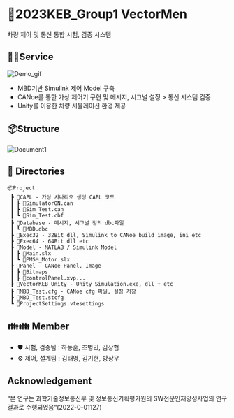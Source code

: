 # 🚗2023KEB_Group1 VectorMen
차량 제어 및 통신 통합 시험, 검증 시스템

## 🐕‍🦺Service
![Demo_gif](https://github.com/K-Software-BootCamp/2023KEB_Group1/assets/126951066/c2cd2db0-0a8f-40b2-add3-4bde60c6bb26)
- MBD기반 Simulink 제어 Model 구축
- CANoe를 통한 가상 제어기 구현 및 메시지, 시그널 설정 > 통신 시스템 검증
- Unity를 이용한 차량 시뮬레이션 환경 제공

## 📦Structure
![Document1](https://github.com/K-Software-BootCamp/2023KEB_Group1/assets/126951066/2e872f94-4809-47cf-a799-a87614775c8b)
  
## 📁 Directories
```
📦Project
 ┣ 📂CAPL - 가상 시나리오 생성 CAPL 코드
 ┃ ┣ 📜SimulatorON.can
 ┃ ┣ 📜Sim_Test.can
 ┃ ┗ 📜Sim_Test.cbf
 ┣ 📂Database - 메시지, 시그널 정의 dbc파일
 ┃ ┗ 📜MBD.dbc
 ┣ 📂Exec32 - 32Bit dll, Simulink to CANoe build image, ini etc
 ┣ 📂Exec64 - 64Bit dll etc
 ┣ 📂Model - MATLAB / Simulink Model
 ┃ ┣ 📜Main.slx
 ┃ ┗ 📜PMSM_Motor.slx
 ┣ 📂Panel - CANoe Panel, Image
 ┃ ┣ 📂Bitmaps
 ┃ ┣ 📜controlPanel.xvp...
 ┣ 📂VectorKEB_Unity - Unity Simulation.exe, dll + etc
 ┣ 📜MBD_Test.cfg - CANoe cfg 파일, 설정 저장
 ┣ 📜MBD_Test.stcfg
 ┗ 📜ProjectSettings.vtesettings
```
 
## 👪👪 Member
- 🛡️ 시험, 검증팀 : 하동훈, 조병민, 김상협
- ⚙️ 제어, 설계팀 : 김태영, 김기현, 방상우

## Acknowledgement
“본 연구는 과학기술정보통신부 및 정보통신기획평가원의 SW전문인재양성사업의 연구결과로 수행되었음“(2022-0-01127)

